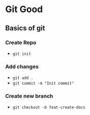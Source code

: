 # Git Good

## Basics of git

### Create Repo

- `git init`

### Add changes

- `git add .`
- `git commit -m "Init commit"`

### Create new branch

- `git checkout -b feat-create-docs`

